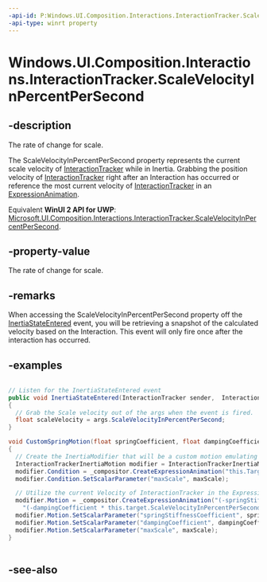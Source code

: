 ```yaml
---
-api-id: P:Windows.UI.Composition.Interactions.InteractionTracker.ScaleVelocityInPercentPerSecond
-api-type: winrt property
---
```


<!-- Property syntax
public float ScaleVelocityInPercentPerSecond { get; }
-->

# Windows.UI.Composition.Interactions.InteractionTracker.ScaleVelocityInPercentPerSecond

## -description
The rate of change for scale.

The ScaleVelocityInPercentPerSecond property represents the current scale velocity of [InteractionTracker](interactiontracker.md) while in Inertia. Grabbing the position velocity of [InteractionTracker](interactiontracker.md) right after an Interaction has occurred or reference the most current velocity of [InteractionTracker](interactiontracker.md) in an [ExpressionAnimation](../windows.ui.composition/expressionanimation.md).

Equivalent **WinUI 2 API for UWP**: [Microsoft.UI.Composition.Interactions.InteractionTracker.ScaleVelocityInPercentPerSecond](/windows/winui/api/microsoft.ui.composition.interactions.interactiontracker.scalevelocityinpercentpersecond).

## -property-value
The rate of change for scale.

## -remarks
When accessing the ScaleVelocityInPercentPerSecond property off the [InertiaStateEntered](iinteractiontrackerowner_inertiastateentered_615555038.md) event, you will be retrieving a snapshot of the calculated velocity based on the Interaction. This event will only fire once after the interaction has occurred.

## -examples
```csharp

// Listen for the InertiaStateEntered event
public void InertiaStateEntered(InteractionTracker sender, 	InteractionTrackerInertiaStateEnteredArgs args)
{
  // Grab the Scale velocity out of the args when the event is fired. 
  float scaleVelocity = args.ScaleVelocityInPercentPerSecond;
}

void CustomSpringMotion(float springCoefficient, float dampingCoefficient, float 	maxScale)
{
  // Create the InertiaModifier that will be a custom motion emulating a spring
  InteractionTrackerInertiaMotion modifier = InteractionTrackerInertiaMotion.Create(_compositor);
  modifier.Condition = _compositor.CreateExpressionAnimation("this.Target.NaturalRestingPosition.X > maxScale");
  modifier.Condition.SetScalarParameter("maxScale", maxScale);

  // Utilize the current Velocity of InteractionTracker in the Expression defining 	the custom spring motion
  modifier.Motion = _compositor.CreateExpressionAnimation("(-springStiffnessCoefficient * (this.Target.Position.X – maxScale)) + " +
    "(-dampingCoefficient * this.target.ScaleVelocityInPercentPerSecond");
  modifier.Motion.SetScalarParameter("springStiffnessCoefficient", springCoefficient);
  modifier.Motion.SetScalarParameter("dampingCoefficient", dampingCoefficient);
  modifier.Motion.SetScalarParameter("maxScale", maxScale);
}
         
```



## -see-also
